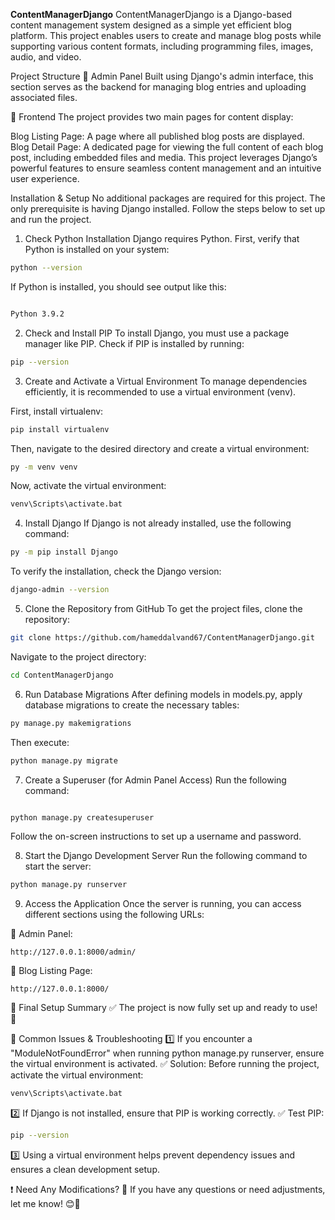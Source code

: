 

**ContentManagerDjango**
ContentManagerDjango is a Django-based content management system designed as a simple yet efficient blog platform. This project enables users to create and manage blog posts while supporting various content formats, including programming files, images, audio, and video.

Project Structure
🔹 Admin Panel
Built using Django's admin interface, this section serves as the backend for managing blog entries and uploading associated files.

🔹 Frontend
The project provides two main pages for content display:

Blog Listing Page: A page where all published blog posts are displayed.
Blog Detail Page: A dedicated page for viewing the full content of each blog post, including embedded files and media.
This project leverages Django’s powerful features to ensure seamless content management and an intuitive user experience.

Installation & Setup
No additional packages are required for this project. The only prerequisite is having Django installed. Follow the steps below to set up and run the project.

1. Check Python Installation
Django requires Python. First, verify that Python is installed on your system:

```bash
python --version
```
If Python is installed, you should see output like this:

```bash

Python 3.9.2
```
2. Check and Install PIP
To install Django, you must use a package manager like PIP. Check if PIP is installed by running:

```bash
pip --version
```
3. Create and Activate a Virtual Environment
To manage dependencies efficiently, it is recommended to use a virtual environment (venv).

First, install virtualenv:

```bash
pip install virtualenv
```
Then, navigate to the desired directory and create a virtual environment:

```bash
py -m venv venv
```
Now, activate the virtual environment:

```bash
venv\Scripts\activate.bat
```
4. Install Django
If Django is not already installed, use the following command:

```bash
py -m pip install Django
```
To verify the installation, check the Django version:

```bash
django-admin --version
```
5. Clone the Repository from GitHub
To get the project files, clone the repository:

```bash
git clone https://github.com/hameddalvand67/ContentManagerDjango.git
```
Navigate to the project directory:

```bash
cd ContentManagerDjango
```
6. Run Database Migrations
After defining models in models.py, apply database migrations to create the necessary tables:

```bash
py manage.py makemigrations
```
Then execute:

```bash
python manage.py migrate
```
7. Create a Superuser (for Admin Panel Access)
Run the following command:

```bash

python manage.py createsuperuser
```
Follow the on-screen instructions to set up a username and password.

8. Start the Django Development Server
Run the following command to start the server:

```bash
python manage.py runserver
```
9. Access the Application
Once the server is running, you can access different sections using the following URLs:

🔹 Admin Panel:
```
http://127.0.0.1:8000/admin/
```

🔹 Blog Listing Page:
```
http://127.0.0.1:8000/
```

🎯 Final Setup Summary
✅ The project is now fully set up and ready to use! 🚀

📌 Common Issues & Troubleshooting
1️⃣ If you encounter a "ModuleNotFoundError" when running python manage.py runserver, ensure the virtual environment is activated.
✅ Solution: Before running the project, activate the virtual environment:

```bash
venv\Scripts\activate.bat
```
2️⃣ If Django is not installed, ensure that PIP is working correctly.
✅ Test PIP:

```bash
pip --version
```
3️⃣ Using a virtual environment helps prevent dependency issues and ensures a clean development setup.

❗ Need Any Modifications?
📌 If you have any questions or need adjustments, let me know! 😊🚀









